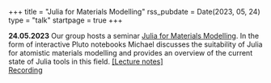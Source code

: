 +++
title       = "Julia for Materials Modelling"
rss_pubdate = Date(2023, 05, 24)
type        = "talk"
startpage   = true
+++

**24.05.2023** Our group hosts a seminar
[Julia for Materials Modelling](https://memento.epfl.ch/event/julia-for-materials-modelling-2/).
In the form of interactive Pluto notebooks Michael discusses
the suitability of Julia for atomistic materials modelling
and provides an overview of the current state of Julia tools in this field.
[[Lecture notes]](https://mfherbst.github.io/julia-for-materials/)  
[Recording](https://www.youtube.com/watch?v=dujepKxxxkg)
